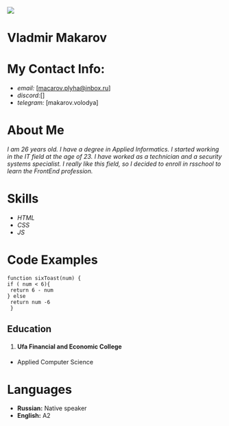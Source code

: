 ![](/rsschool-cv/photo_5420284251682763672_y.jpg)
# **Vladmir Makarov**
#  **My Contact Info:**
* *email:* [macarov.plyha@inbox.ru]
* *discord:*[]
* *telegram:* [makarov.volodya]
# **About Me**
*I am 26 years old. I have a degree in Applied Informatics. I started working in the IT field at the age of 23. I have worked as a technician and a security systems specialist. I really like this field, so I decided to enroll in rsschool to learn the FrontEnd profession.*
# **Skills** # 
* *HTML*
* *CSS*
* *JS*
# **Code Examples** 

 ```
 function sixToast(num) {
if ( num < 6){
  return 6 - num
} else 
  return num -6
  }

  ```

  ## **Education**
  1. #### Ufa Financial and Economic College
  + Applied Computer Science

# **Languages**
* **Russian:** Native speaker
* **English:** А2